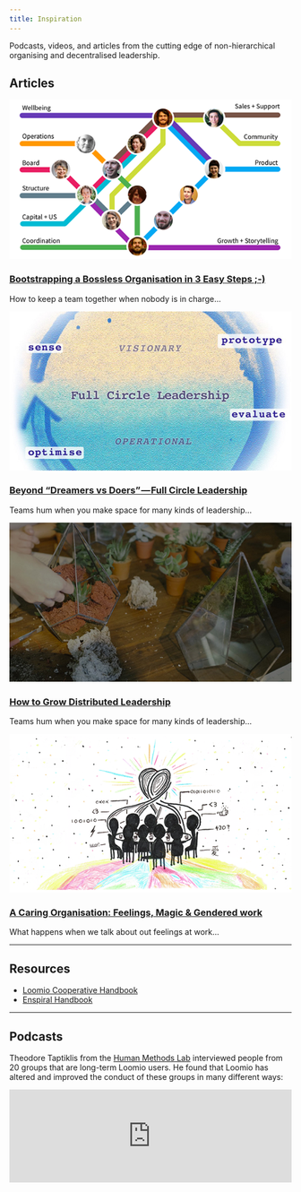 ```yaml
---
title: Inspiration
---
```


Podcasts, videos, and articles from the cutting edge of non-hierarchical organising and decentralised leadership.

## Articles

<!-- <a href="six_circles.html">
  <div class="tile tile-50pc tile-media">
    <img src="https://i.imgur.com/w6JzH1k.png">
    <h3>6 Circles For a Collaborative Group That Works</h3>
    <p>Lessons from 5 years working in non-hierarchical groups...</p>
  </div>
</a> -->

<div class="tile tile-50pc tile-media">
  <a href="https://medium.com/enspiral-tales/bootstrapping-a-bossless-organisation-in-3-easy-steps-afc653e8f5e6#.wdnoa4f4x"><img src="bootstrapping-bossless-organisation.png" /></a>
  <h3><a href="https://medium.com/enspiral-tales/bootstrapping-a-bossless-organisation-in-3-easy-steps-afc653e8f5e6#.wdnoa4f4x">
  Bootstrapping a Bossless Organisation in 3 Easy Steps ;-)</a>
  </h3>
  <p>How to keep a team together when nobody is in charge...</p>
</div>

<div class="tile tile-50pc tile-media">
  <a href="https://medium.com/enspiral-tales/beyond-dreamers-vs-doers-full-circle-leadership-869557da1248#.4h7ilp3w4"><img src="full-circle-leadership.jpeg"></a>
  <h3><a href="https://medium.com/enspiral-tales/beyond-dreamers-vs-doers-full-circle-leadership-869557da1248#.4h7ilp3w4">
  Beyond “Dreamers vs Doers” — Full Circle Leadership
  </a></h3>
  <p>Teams hum when you make space for many kinds of leadership...</p>
</div>

<div class="tile tile-50pc tile-media">
  <a href="https://medium.com/enspiral-tales/how-to-grow-distributed-leadership-7f6b25f0361c"><img src="grow-distributed-leadership.jpeg"></a>
  <h3>
  <a href="https://medium.com/enspiral-tales/how-to-grow-distributed-leadership-7f6b25f0361c">How to Grow Distributed Leadership</a>
  </h3>
  <p>Teams hum when you make space for many kinds of leadership...</p>
</div>

<div class="tile tile-50pc tile-media">
  <a href="https://medium.com/enspiral-tales/a-caring-organisation-5319f81c420f#.sqwbtbqwt"><img src="a-caring-organisation.png"></a>
  <h3>
  <a href="https://medium.com/enspiral-tales/a-caring-organisation-5319f81c420f#.sqwbtbqwt">A Caring Organisation: Feelings, Magic & Gendered work</a>
  </h3>
  <p>What happens when we talk about out feelings at work...</p>
</div>

---

## Resources

* [Loomio Cooperative Handbook](http://loomio.coop)
* [Enspiral Handbook](http://handbook.enspiral.com)

---

## Podcasts

Theodore Taptiklis from the [Human Methods Lab](https://humanmethodslab.org/) interviewed people from 20 groups that are long-term Loomio users. He found that Loomio has altered and improved the conduct of these groups in many different ways:

<iframe width="100%" height="166" scrolling="no" frameborder="no" src="https://w.soundcloud.com/player/?url=https%3A//api.soundcloud.com/tracks/237611556&amp;color=ff5500"></iframe>

